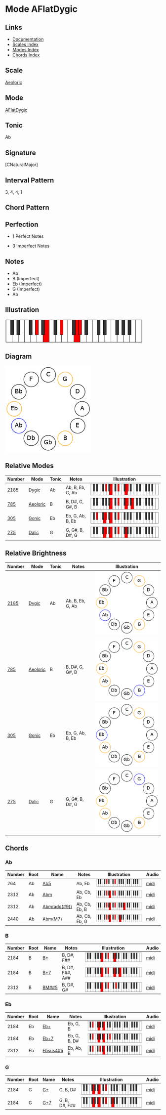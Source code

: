 # Mode AFlatDygic

## Links

- [Documentation](README.md)
- [Scales Index](Scales.md)
- [Modes Index](Modes.md)
- [Chords Index](Chords.md)

## Scale

[Aeoloric](ScaleAeoloric.md)

## Mode

[AFlatDygic](ModeAFlatDygic.md)

## Tonic

Ab

## Signature

[CNaturalMajor]

## Interval Pattern

3, 4, 4, 1

## Chord Pattern



## Perfection

 - 1 Perfect Notes

 - 3 Imperfect Notes

## Notes

- Ab
- B (Imperfect)
- Eb (Imperfect)
- G (Imperfect)
- Ab

## Illustration

![AFlatDygic](ModeAFlatDygic.png)

## Diagram

![AFlatDygic](CircleModeAFlatDygic.png)

## Relative Modes

| Number | Mode | Tonic | Notes | Illustration |
|--------|------|-------|-------|--------------|
| [2185](https://ianring.com/musictheory/scales/2185) | [Dygic](ModeDygic.md) | Ab | Ab, B, Eb, G, Ab | ![AFlatDygic](ModeAFlatDygic.png) |
| [785](https://ianring.com/musictheory/scales/785) | [Aeoloric](ModeAeoloric.md) | B | B, D#, G, G#, B | ![BNaturalAeoloric](ModeBNaturalAeoloric.png) |
| [305](https://ianring.com/musictheory/scales/305) | [Gonic](ModeGonic.md) | Eb | Eb, G, Ab, B, Eb | ![EFlatGonic](ModeEFlatGonic.png) |
| [275](https://ianring.com/musictheory/scales/275) | [Dalic](ModeDalic.md) | G | G, G#, B, D#, G | ![GNaturalDalic](ModeGNaturalDalic.png) |
## Relative Brightness

| Number | Mode | Tonic | Notes | Illustration |
|--------|------|-------|-------|--------------|
| [2185](https://ianring.com/musictheory/scales/2185) | [Dygic](ModeDygic.md) | Ab | Ab, B, Eb, G, Ab | ![AFlatDygic](CircleModeAFlatDygic.png) |
| [785](https://ianring.com/musictheory/scales/785) | [Aeoloric](ModeAeoloric.md) | B | B, D#, G, G#, B | ![BNaturalAeoloric](CircleModeBNaturalAeoloric.png) |
| [305](https://ianring.com/musictheory/scales/305) | [Gonic](ModeGonic.md) | Eb | Eb, G, Ab, B, Eb | ![EFlatGonic](CircleModeEFlatGonic.png) |
| [275](https://ianring.com/musictheory/scales/275) | [Dalic](ModeDalic.md) | G | G, G#, B, D#, G | ![GNaturalDalic](CircleModeGNaturalDalic.png) |

## Chords

### Ab

| Number | Root | Name | Notes | Illustration | Audio |
|--------|------|------|-------|--------------|-------|
| 264 | Ab | [Ab5](ChordAFlatPowerChord.md) | Ab, Eb | ![Ab5](ChordAFlatPowerChordRootPosition.png) | [midi](ChordAFlatPowerChordRootPosition.mid) |
| 2312 | Ab | [Abm](ChordAFlatMinor.md) | Ab, Cb, Eb | ![Abm](ChordAFlatMinorRootPosition.png) | [midi](ChordAFlatMinorRootPosition.mid) |
| 2312 | Ab | [Abm(add(#9))](ChordAFlatMinorAddSharpNinth.md) | Ab, Cb, Eb, B | ![Abm(add(#9))](ChordAFlatMinorAddSharpNinthRootPosition.png) | [midi](ChordAFlatMinorAddSharpNinthRootPosition.mid) |
| 2440 | Ab | [Abm(M7)](ChordAFlatMinorMajorSeventh.md) | Ab, Cb, Eb, G | ![Abm(M7)](ChordAFlatMinorMajorSeventhRootPosition.png) | [midi](ChordAFlatMinorMajorSeventhRootPosition.mid) |

### B

| Number | Root | Name | Notes | Illustration | Audio |
|--------|------|------|-------|--------------|-------|
| 2184 | B | [B+](ChordBNaturalAugmented.md) | B, D#, F## | ![B+](ChordBNaturalAugmentedRootPosition.png) | [midi](ChordBNaturalAugmentedRootPosition.mid) |
| 2184 | B | [B+7](ChordBNaturalAugmentedAugmentedSeventh.md) | B, D#, F##, A## | ![B+7](ChordBNaturalAugmentedAugmentedSeventhRootPosition.png) | [midi](ChordBNaturalAugmentedAugmentedSeventhRootPosition.mid) |
| 2312 | B | [BM##5](ChordBNaturalMajorDoubleSharpFifth.md) | B, D#, G# | ![BM##5](ChordBNaturalMajorDoubleSharpFifthRootPosition.png) | [midi](ChordBNaturalMajorDoubleSharpFifthRootPosition.mid) |

### Eb

| Number | Root | Name | Notes | Illustration | Audio |
|--------|------|------|-------|--------------|-------|
| 2184 | Eb | [Eb+](ChordEFlatAugmented.md) | Eb, G, B | ![Eb+](ChordEFlatAugmentedRootPosition.png) | [midi](ChordEFlatAugmentedRootPosition.mid) |
| 2184 | Eb | [Eb+7](ChordEFlatAugmentedAugmentedSeventh.md) | Eb, G, B, D# | ![Eb+7](ChordEFlatAugmentedAugmentedSeventhRootPosition.png) | [midi](ChordEFlatAugmentedAugmentedSeventhRootPosition.mid) |
| 2312 | Eb | [Ebsus4#5](ChordEFlatSuspendedFourthSharpFifth.md) | Eb, Ab, B | ![Ebsus4#5](ChordEFlatSuspendedFourthSharpFifthRootPosition.png) | [midi](ChordEFlatSuspendedFourthSharpFifthRootPosition.mid) |

### G

| Number | Root | Name | Notes | Illustration | Audio |
|--------|------|------|-------|--------------|-------|
| 2184 | G | [G+](ChordGNaturalAugmented.md) | G, B, D# | ![G+](ChordGNaturalAugmentedRootPosition.png) | [midi](ChordGNaturalAugmentedRootPosition.mid) |
| 2184 | G | [G+7](ChordGNaturalAugmentedAugmentedSeventh.md) | G, B, D#, F## | ![G+7](ChordGNaturalAugmentedAugmentedSeventhRootPosition.png) | [midi](ChordGNaturalAugmentedAugmentedSeventhRootPosition.mid) |

